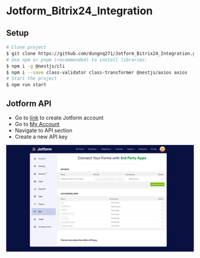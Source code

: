 # Jotform_Bitrix24_Integration

## Setup
```bash
# Clone project
$ git clone https://github.com/dungnq271/Jotform_Bitrix24_Integration.git
# Use npm or pnpm (recommended) to install libraries:
$ npm i -g @nestjs/cli
$ npm i --save class-validator class-transformer @nestjs/axios axios
# Start the project
$ npm run start
```
## Jotform API

- Go to [link](https://www.google.com/url?sa=t&source=web&rct=j&opi=89978449&url=https://www.jotform.com/signup/&ved=2ahUKEwiM__6unr6PAxW_dvUHHXPgIYsQmuEJegQIJxAB&usg=AOvVaw1YvGhwGQjmPTdfOrF0h-Q_) to create Jotform account
- Go to [My Account](https://www.jotform.com/myaccount/api)
- Navigate to API section
- Create a new API key
<div align="center">
	<img src="./images/my-account-api.png"/>
</div>
